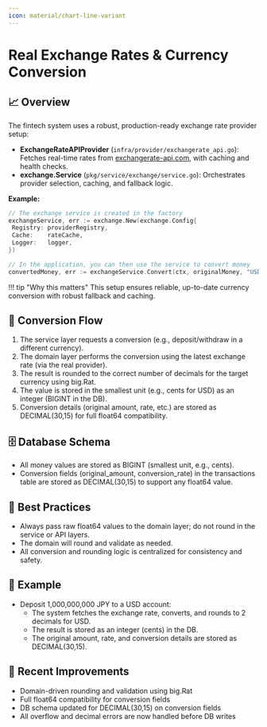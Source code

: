 ```yaml
---
icon: material/chart-line-variant
---
```


# Real Exchange Rates & Currency Conversion

## 📈 Overview

The fintech system uses a robust, production-ready exchange rate provider setup:

- **ExchangeRateAPIProvider** (`infra/provider/exchangerate_api.go`): Fetches real-time rates from [exchangerate-api.com](https://www.exchangerate-api.com/), with caching and health checks.
- **exchange.Service** (`pkg/service/exchange/service.go`): Orchestrates provider selection, caching, and fallback logic.

**Example:**

```go
// The exchange service is created in the factory
exchangeService, err := exchange.New(exchange.Config{
 Registry: providerRegistry,
 Cache:    rateCache,
 Logger:   logger,
})

// In the application, you can then use the service to convert money
convertedMoney, err := exchangeService.Convert(ctx, originalMoney, "USD")
```

!!! tip "Why this matters"
    This setup ensures reliable, up-to-date currency conversion with robust fallback and caching.

## :repeat: Conversion Flow

1. The service layer requests a conversion (e.g., deposit/withdraw in a different currency).
2. The domain layer performs the conversion using the latest exchange rate (via the real provider).
3. The result is rounded to the correct number of decimals for the target currency using big.Rat.
4. The value is stored in the smallest unit (e.g., cents for USD) as an integer (BIGINT in the DB).
5. Conversion details (original amount, rate, etc.) are stored as DECIMAL(30,15) for full float64 compatibility.

## 🗄️ Database Schema

- All money values are stored as BIGINT (smallest unit, e.g., cents).
- Conversion fields (original_amount, conversion_rate) in the transactions table are stored as DECIMAL(30,15) to support any float64 value.

## 🏅 Best Practices

- Always pass raw float64 values to the domain layer; do not round in the service or API layers.
- The domain will round and validate as needed.
- All conversion and rounding logic is centralized for consistency and safety.

## 🧪 Example

- Deposit 1,000,000,000 JPY to a USD account:
  - The system fetches the exchange rate, converts, and rounds to 2 decimals for USD.
  - The result is stored as an integer (cents) in the DB.
  - The original amount, rate, and conversion details are stored as DECIMAL(30,15).

## 🚀 Recent Improvements

- Domain-driven rounding and validation using big.Rat
- Full float64 compatibility for conversion fields
- DB schema updated for DECIMAL(30,15) on conversion fields
- All overflow and decimal errors are now handled before DB writes
